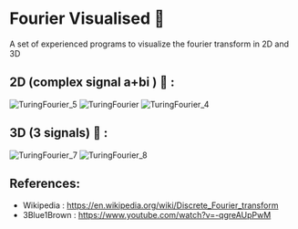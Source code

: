 # Fourier Visualised :satellite:
A set of experienced programs to visualize the fourier transform in 2D and 3D

## 2D (complex signal a+bi ) :black_square_button: :
![TuringFourier_5](https://user-images.githubusercontent.com/69701088/182154823-3d219907-2901-4c26-9c51-70d76028ab5f.gif)
![TuringFourier](https://user-images.githubusercontent.com/69701088/182149656-a66916e0-1eca-488a-90d1-e3e12fdd4f5e.gif)
![TuringFourier_4](https://user-images.githubusercontent.com/69701088/182152251-5e62ca1c-aecd-48f8-a7f1-c9484269d491.gif) 

## 3D (3 signals) :white_square_button: :
![TuringFourier_7](https://user-images.githubusercontent.com/69701088/182157067-648d2e09-ddf4-4db9-a216-a112a2a5d576.gif)
![TuringFourier_8](https://user-images.githubusercontent.com/69701088/182157475-9b8bfa36-6333-4ec1-adb0-7139d7b6c336.gif)

## References:

- Wikipedia : https://en.wikipedia.org/wiki/Discrete_Fourier_transform
- 3Blue1Brown : https://www.youtube.com/watch?v=-qgreAUpPwM
